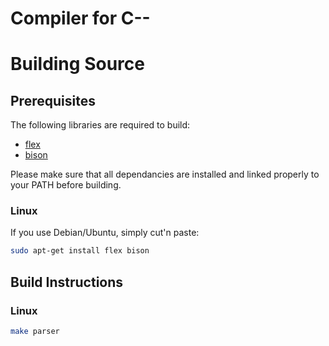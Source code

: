 # Compiler for C--

# Building Source

## Prerequisites

The following libraries are required to build:

- [flex](https://github.com/westes/flex)
- [bison](https://www.gnu.org/software/bison/)

Please make sure that all dependancies are installed and linked properly to your PATH before building.

### Linux
If you use Debian/Ubuntu, simply cut'n paste:
```bash
sudo apt-get install flex bison
```

## Build Instructions

### Linux
```bash
make parser
```
